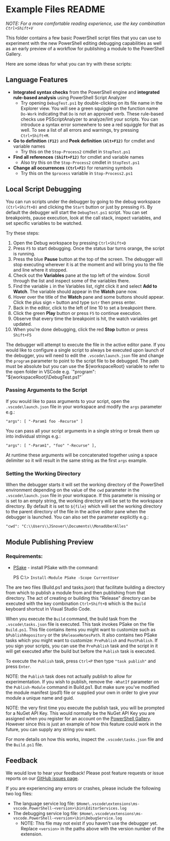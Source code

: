 # Example Files README

*NOTE: For a more comfortable reading experience, use the key combination `Ctrl+Shift+V`*

This folder contains a few basic PowerShell script files that you can use
to experiment with the new PowerShell editing debugging capabilities as well
as an early preview of a workflow for publishing a module to the PowerShell
Gallery.

Here are some ideas for what you can try with these scripts:

## Language Features

- **Integrated syntax checks** from the PowerShell engine and **integrated
  rule-based analysis** using PowerShell Script Analyzer
  - Try opening `DebugTest.ps1` by double-clicking on its file name in the
    Explorer view. You will see a green squiggle on the function name `Do-Work`
    indicating that `Do` is not an approved verb.  These rule-based checks use
    PSScriptAnalyzer to analyze/lint your scripts.  You can introduce a syntax
    error somewhere to see a red squiggle for that as well.  To see a list of
    all errors and warnings, try pressing `Ctrl+Shift+M`.
- **Go to definition `(F12)`** and **Peek definition `(Alt+F12)`**
  for cmdlet and variable names
  - Try this on the `Stop-Process2` cmdlet in `StopTest.ps1`
- **Find all references `(Shift+F12)`** for cmdlet and variable names
  - Also try this on the `Stop-Process2` cmdlet in `StopTest.ps1`
- **Change all occurrences `(Ctrl+F2)`** for renaming symbols
  - Try this on the `$process` variable in `Stop-Process2.ps1`

## Local Script Debugging

You can run scripts under the debugger by going to the debug workspace
`(Ctrl+Shift+D)` and clicking the `Start` button or just by pressing `F5`.
By default the debugger will start the `DebugTest.ps1` script.  You can
set breakpoints, pause execution, look at the call stack, inspect variables,
and set specific variables to be watched.

Try these steps:

1. Open the Debug workspace by pressing `Ctrl+Shift+D`
2. Press `F5` to start debugging. Once the status bar turns orange, the script is running.
3. Press the blue **Pause** button at the top of the screen.  The debugger
   will stop executing wherever it is at the moment and will bring you to the
   file and line where it stopped.
4. Check out the **Variables** pane at the top left of the window.  Scroll
   through the list and inspect some of the variables there.
5. Find the variable `i` in the Variables list, right click it and select
   **Add to Watch**.  The variable should appear in the **Watch** pane now.
6. Hover over the title of the **Watch** pane and some buttons should appear.
   Click the plus sign `+` button and type `$str` then press enter.
7. Back in the editor, click to the left of line 10 to set a breakpoint there.
8. Click the green **Play** button or press `F5` to continue execution.
9. Observe that every time the breakpoint is hit, the watch variables get updated.
10. When you're done debugging, click the red **Stop** button or press `Shift+F5`

The debugger will attempt to execute the file in the active editor pane.
If you would like to configure a single script to always be executed upon
launch of the debugger, you will need to edit the `.vscode\launch.json`
file and change the `program` parameter to point to the script file to be
debugged.  The path must be absolute but you can use the ${workspaceRoot} variable
to refer to the open folder in VSCode e.g.
`"program": "${workspaceRoot}\\DebugTest.ps1"`

### Passing Arguments to the Script

If you would like to pass arguments to your script, open the `.vscode\launch.json`
file in your workspace and modify the `args` parameter e.g.:

`"args": [ "-Param1 foo -Recurse" ]`

You can pass all your script arguments in a single string or break them up
into individual strings e.g.:

`"args": [ "-Param1", "foo" "-Recurse" ],`

At runtime these arguments will be concatenated together using a space
delimiter so it will result in the same string as the first `args` example.

### Setting the Working Directory

When the debugger starts it will set the working directory of the PowerShell
environment depending on the value of the `cwd` parameter in the
`.vscode\launch.json` file in your workspace.  If this parameter is missing or
is set to an empty string, the working directory will be set to the workspace directory.
By default it is set to `${file}` which will set the working directory to the parent
directory of the file in the active editor pane when the debugger is launched.
You can also set the parameter explicitly e.g.:

`"cwd": "C:\\Users\\JSnover\\Documents\\MonadUberAlles"`

## Module Publishing Preview

### Requirements:
* [PSake](https://github.com/psake/psake) - install PSake with the command:

  PS C:\\> `Install-Module PSake -Scope CurrentUser`

The are two files (Build.ps1 and tasks.json) that facilitate building a directory from which
to publish a module from and then publishing from that directory.  The act of creating or
building this "Release" directory can be executed with the key combination `Ctrl+Shift+B`
which is the `Build` keyboard shortcut in Visual Studio Code.

When you execute the `Build` command, the build task from the `.vscode\tasks.json` file
is executed.  This task invokes PSake on the file `Build.ps1`.  This file
contains items you might want to customize such as `$PublishRepository` or the
`$ReleaseNotesPath`.  It also contains two PSake tasks which you might want to
customize: `PrePublish` and `PostPublish`.  If you sign your scripts, you can
use the `PrePublish` task and the script in it will get executed after the build
but before the `Publish` task is executed.

To execute the `Publish` task, press `Ctrl+P` then type `"task publish"` and press `Enter`.

NOTE: the `Publish` task does not actually publish to allow for experimentation.
If you wish to publish, remove the `-WhatIf` parameter on the `Publish-Module` command
in Build.ps1. But make sure you've modified the module manifest (psd1) file or supplied your own
in order to give your module a unique name and guid.

NOTE: the very first time you execute the publish task, you will be prompted for
a NuGet API Key.  This would normally be the NuGet API Key you are assigned when you
register for an account on the [PowerShell Gallery](https://www.powershellgallery.com/).
However since this is just an example of how this feature could work in the future,
you can supply any string you want.

For more details on how this works, inspect the `.vscode\tasks.json` file and the
`Build.ps1` file.

## Feedback

We would love to hear your feedback!  Please post feature requests or issue
reports on our [GitHub issues page](http://github.com/PowerShell/vscode-powershell).

If you are experiencing any errors or crashes, please include the
following two log files:

- The language service log file: `$Home\.vscode\extensions\ms-vscode.PowerShell-<version>\bin\EditorServices.log`
- The debugging service log file: `$Home\.vscode\extensions\ms-vscode.PowerShell-<version>\bin\DebugService.log`
  - NOTE: This file may not exist if you haven't use the debugger yet.  Replace `<version>` in the paths above with the version number of the extension.
